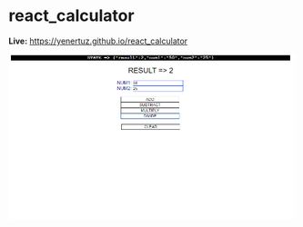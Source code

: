 # react_calculator

**Live:** https://yenertuz.github.io/react_calculator

![Screen Shot of React Calculator](react_calculator_screenshot.png?raw=true "React Calculator")

